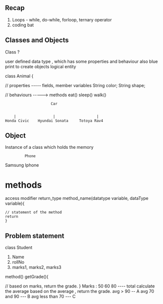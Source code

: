 ## Recap 


1. Loops - while, do-while, forloop, ternary operator 
2. coding bat 


## Classes and Objects 

Class ? 

user defined data type , which has some properties and behaviour
also blue print to create objects 
logical entity 


class Animal { 


// properties ----- fields, member variables 
String color;
String shape;


// behaviours -----> methods
eat()
sleep()
walk()



                         Car 


        |                 |                   |
    Honda Civic    Hyundai Sonata     Totoya Rav4




## Object 
Instance of a class 
which holds the memory 



             Phone 
Samsung      Iphone 




# methods 

access modifier return_type method_name(datatype variable, dataType variable){

    // statement of the method
    return 
    }


## Problem statement
 class Student 
1. Name 
2. rollNo
3. marks1, marks2, marks3

method()
getGrade(){

// based on marks, return the grade.
}
Marks : 50 60 80 ---- total 
calculate the average 
based on the average , return the grade.
avg > 90 -- A
avg 70  and 90 --- B
avg less than 70 --- C 














